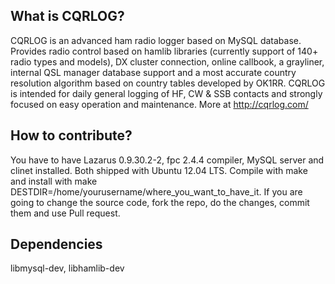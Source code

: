 What is CQRLOG?
---------------

CQRLOG is an advanced ham radio logger based on MySQL database. Provides radio control 
based on hamlib libraries (currently support of 140+ radio types and models), DX cluster 
connection, online callbook, a grayliner, internal QSL manager database support and a most 
accurate country resolution algorithm based on country tables developed by OK1RR. CQRLOG is 
intended for daily general logging of HF, CW & SSB contacts and strongly focused on easy 
operation and maintenance. More at http://cqrlog.com/

How to contribute?
-------------------

You have to have Lazarus 0.9.30.2-2, fpc 2.4.4 compiler, MySQL server  and clinet installed. 
Both shipped with Ubuntu 12.04 LTS. 
Compile with make and install with make DESTDIR=/home/yourusername/where_you_want_to_have_it. If you are 
going to change the source code, fork the repo, do the changes, commit them and use Pull request.

Dependencies
-------------
libmysql-dev, libhamlib-dev
